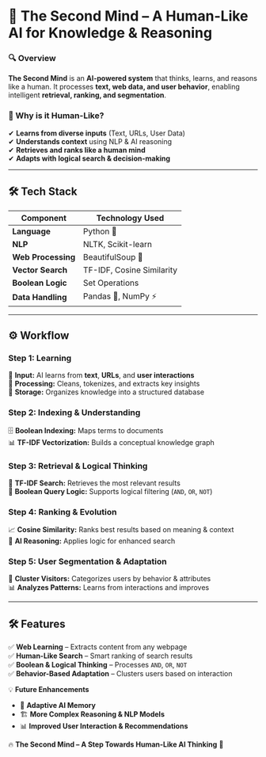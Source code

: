 # **🧠 The Second Mind – A Human-Like AI for Knowledge & Reasoning**  

### **🔍 Overview**  
**The Second Mind** is an **AI-powered system** that thinks, learns, and reasons like a human. It processes **text, web data, and user behavior**, enabling intelligent **retrieval, ranking, and segmentation**.  

### **🌟 Why is it Human-Like?**  
✔ **Learns from diverse inputs** (Text, URLs, User Data)  
✔ **Understands context** using NLP & AI reasoning  
✔ **Retrieves and ranks like a human mind**  
✔ **Adapts with logical search & decision-making**  

---

## **🛠 Tech Stack**  

| Component       | Technology Used   |
|----------------|------------------|
| **Language**   | Python 🐍        |
| **NLP**        | NLTK, Scikit-learn |
| **Web Processing** | BeautifulSoup 🍜 |
| **Vector Search** | TF-IDF, Cosine Similarity |
| **Boolean Logic** | Set Operations |
| **Data Handling** | Pandas 🐼, NumPy ⚡ |

---

## **⚙️ Workflow**  

### **Step 1: Learning**  
📄 **Input:** AI learns from **text**, **URLs**, and **user interactions**  
🔗 **Processing:** Cleans, tokenizes, and extracts key insights  
🧠 **Storage:** Organizes knowledge into a structured database  

### **Step 2: Indexing & Understanding**  
🗄️ **Boolean Indexing:** Maps terms to documents  
📊 **TF-IDF Vectorization:** Builds a conceptual knowledge graph  

### **Step 3: Retrieval & Logical Thinking**  
🔎 **TF-IDF Search:** Retrieves the most relevant results  
📌 **Boolean Query Logic:** Supports logical filtering (`AND`, `OR`, `NOT`)  

### **Step 4: Ranking & Evolution**  
📈 **Cosine Similarity:** Ranks best results based on meaning & context  
🧠 **AI Reasoning:** Applies logic for enhanced search  

### **Step 5: User Segmentation & Adaptation**  
👥 **Cluster Visitors:** Categorizes users by behavior & attributes  
📊 **Analyzes Patterns:** Learns from interactions and improves  

---



## **🛠 Features**  

✅ **Web Learning** – Extracts content from any webpage  
✅ **Human-Like Search** – Smart ranking of search results  
✅ **Boolean & Logical Thinking** – Processes `AND`, `OR`, `NOT`  
✅ **Behavior-Based Adaptation** – Clusters users based on interaction  

💡 **Future Enhancements**  
- 🤖 **Adaptive AI Memory**  
- 🏗 **More Complex Reasoning & NLP Models**  
- 📊 **Improved User Interaction & Recommendations**  



🔥 **The Second Mind – A Step Towards Human-Like AI Thinking** 🚀  

